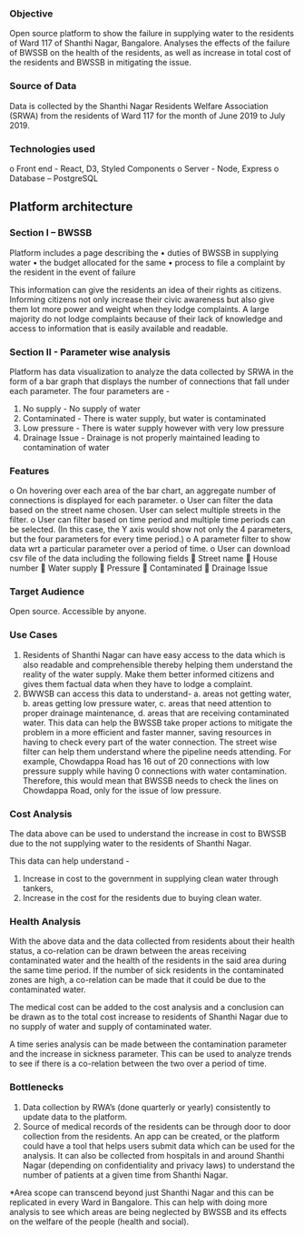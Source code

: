 ### Objective
Open source platform to show the failure in supplying water to the residents of Ward 117 of Shanthi Nagar, Bangalore. Analyses the effects of the failure of BWSSB on the health of the residents, as well as increase in total cost of the residents and BWSSB in mitigating the issue.

### Source of Data
Data is collected by the Shanthi Nagar Residents Welfare Association (SRWA) from the residents of Ward 117 for the month of June 2019 to July 2019.

### Technologies used
o	Front end - React, D3, Styled Components
o	Server - Node, Express
o	Database – PostgreSQL

## Platform architecture

### Section I – BWSSB
Platform includes a page describing the
•	duties of BWSSB in supplying water
•	the budget allocated for the same
•	process to file a complaint by the resident in the event of failure

This information can give the residents an idea of their rights as citizens. Informing citizens not only increase their civic awareness but also give them lot more power and weight when they lodge complaints. A large majority do not lodge complaints because of their lack of knowledge and access to information that is easily available and readable.

### Section II - Parameter wise analysis
Platform has data visualization to analyze the data collected by SRWA in the form of a bar graph that displays the number of connections that fall under each parameter. The four parameters are -
1.	No supply - No supply of water
2.	Contaminated - There is water supply, but water is contaminated
3.	Low pressure - There is water supply however with very low pressure
4.	Drainage Issue - Drainage is not properly maintained leading to contamination of water

### Features
  o	On hovering over each area of the bar chart, an aggregate number of connections is displayed for each parameter.
  o	User can filter the data based on the street name chosen. User can select multiple streets in the filter.
  o	User can filter based on time period and multiple time periods can be selected. (In this case, the Y axis would show not only the 4 parameters, but the four parameters for every time period.)
  o	A parameter filter to show data wrt a particular parameter over a period of time.
  o	User can download csv file of the data including the following fields
      	Street name
      	House number
      	Water supply
      	Pressure
      	Contaminated
      	Drainage Issue


### Target Audience
 Open source. Accessible by anyone.

### Use Cases

1.	Residents of Shanthi Nagar can have easy access to the data which is also readable and comprehensible thereby helping them understand the reality of the water supply. Make them better informed citizens and gives them factual data when they have to lodge a complaint.
2.	BWWSB can access this data to understand-
a.	areas not getting water, 
b.	areas getting low pressure water,
c.	areas that need attention to proper drainage maintenance,
d.	areas that are receiving contaminated water.
This data can help the BWSSB take proper actions to mitigate the problem in a more efficient and faster manner, saving resources in having to check every part of the water connection. The street wise filter can help them understand where the pipeline needs attending. For example, Chowdappa Road has 16 out of 20 connections with low pressure supply while having 0 connections with water contamination. Therefore, this would mean that BWSSB needs to check the lines on Chowdappa Road, only for the issue of low pressure.

### Cost Analysis
The data above can be used to understand the increase in cost to BWSSB due to the not supplying water to the residents of Shanthi Nagar.

This data can help understand -
1.	Increase in cost to the government in supplying clean water through tankers,
2.	Increase in the cost for the residents due to buying clean water.

### Health Analysis
With the above data and the data collected from residents about their health status, a co-relation can be drawn between the areas receiving contaminated water and the health of the residents in the said area during the same time period. If the number of sick residents in the contaminated zones are high, a co-relation can be made that it could be due to the contaminated water.

The medical cost can be added to the cost analysis and a conclusion can be drawn as to the total cost increase to residents of Shanthi Nagar due to no supply of water and supply of contaminated water.

A time series analysis can be made between the contamination parameter and the increase in sickness parameter. This can be used to analyze trends to see if there is a co-relation between the two over a period of time.

### Bottlenecks

1.	Data collection by RWA’s (done quarterly or yearly) consistently to update data to the platform.
2.	Source of medical records of the residents can be through door to door collection from the residents. An app can be created, or the platform could have a tool that helps users submit data which can be used for the analysis. It can also be collected from hospitals in and around Shanthi Nagar (depending on confidentiality and privacy laws) to understand the number of patients at a given time from Shanthi Nagar.

*Area scope can transcend beyond just Shanthi Nagar and this can be replicated in every Ward in Bangalore. This can help with doing more analysis to see which areas are being neglected by BWSSB and its effects on the welfare of the people (health and social).


